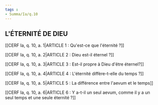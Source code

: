 ```yaml
---
tags : 
- Summa/Ia/q.10
---
```


## L'ÉTERNITÉ DE DIEU

[[CERF Ia, q. 10, a. 1|ARTICLE 1 : Qu'est-ce que l'éternité ?]]

[[CERF Ia, q. 10, a. 2|ARTICLE 2 : Dieu est-il éternel ?]]

[[CERF Ia, q. 10, a. 3|ARTICLE 3 : Est-il propre à Dieu d'être éternel?]]

[[CERF Ia, q. 10, a. 4|ARTICLE 4 : L'éternité diffère-t-elle du temps ?]]

[[CERF Ia, q. 10, a. 5|ARTICLE 5 : La différence entre l'aevum et le temps]]

[[CERF Ia, q. 10, a. 6|ARTICLE 6 : Y a-t-il un seul aevum, comme il y a un seul temps et une seule éternité ?]]


